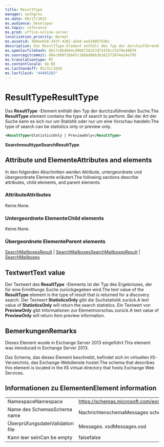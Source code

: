 ```yaml
---
title: ResultType
manager: sethgros
ms.date: 09/17/2015
ms.audience: Developer
ms.topic: reference
ms.prod: office-online-server
localization_priority: Normal
ms.assetid: 488ee828-343f-4382-a5e8-eed1005f5dbc
description: Das ResultType-Element enthält den Typ der durchzuführenden Suche. Bei der Art der Suche kann es sich nur um Statistik oder nur um eine Vorschau handeln.
ms.openlocfilehash: 6617c8b4b64cd9b6728317d7247bcc5378e488f0
ms.sourcegitcommit: 88ec988f2bb67c1866d06b361615f3674a24e795
ms.translationtype: MT
ms.contentlocale: de-DE
ms.lasthandoff: 05/31/2020
ms.locfileid: "44465282"
---
```

# <a name="resulttype"></a><span data-ttu-id="c5dec-104">ResultType</span><span class="sxs-lookup"><span data-stu-id="c5dec-104">ResultType</span></span>

<span data-ttu-id="c5dec-105">Das **ResultType** -Element enthält den Typ der durchzuführenden Suche.</span><span class="sxs-lookup"><span data-stu-id="c5dec-105">The **ResultType** element contains the type of search to perform.</span></span> <span data-ttu-id="c5dec-106">Bei der Art der Suche kann es sich nur um Statistik oder nur um eine Vorschau handeln.</span><span class="sxs-lookup"><span data-stu-id="c5dec-106">The type of search can be statistics only or preview only.</span></span> 
  
```XML
<ResultType>StatisticsOnly | PreviewOnly</ResultType>
```

 <span data-ttu-id="c5dec-107">**Searchresulttype**</span><span class="sxs-lookup"><span data-stu-id="c5dec-107">**SearchResultType**</span></span>
## <a name="attributes-and-elements"></a><span data-ttu-id="c5dec-108">Attribute und Elemente</span><span class="sxs-lookup"><span data-stu-id="c5dec-108">Attributes and elements</span></span>

<span data-ttu-id="c5dec-109">In den folgenden Abschnitten werden Attribute, untergeordnete und übergeordnete Elemente erläutert.</span><span class="sxs-lookup"><span data-stu-id="c5dec-109">The following sections describe attributes, child elements, and parent elements.</span></span>
  
### <a name="attributes"></a><span data-ttu-id="c5dec-110">Attribute</span><span class="sxs-lookup"><span data-stu-id="c5dec-110">Attributes</span></span>

<span data-ttu-id="c5dec-111">Keine.</span><span class="sxs-lookup"><span data-stu-id="c5dec-111">None.</span></span>
  
### <a name="child-elements"></a><span data-ttu-id="c5dec-112">Untergeordnete Elemente</span><span class="sxs-lookup"><span data-stu-id="c5dec-112">Child elements</span></span>

<span data-ttu-id="c5dec-113">Keine.</span><span class="sxs-lookup"><span data-stu-id="c5dec-113">None.</span></span>
  
### <a name="parent-elements"></a><span data-ttu-id="c5dec-114">Übergeordnete Elemente</span><span class="sxs-lookup"><span data-stu-id="c5dec-114">Parent elements</span></span>

<span data-ttu-id="c5dec-115">[SearchMailboxesResult](searchmailboxesresult.md)  |  [SearchMailboxes](searchmailboxes.md)</span><span class="sxs-lookup"><span data-stu-id="c5dec-115">[SearchMailboxesResult](searchmailboxesresult.md) | [SearchMailboxes](searchmailboxes.md)</span></span>
  
## <a name="text-value"></a><span data-ttu-id="c5dec-116">Textwert</span><span class="sxs-lookup"><span data-stu-id="c5dec-116">Text value</span></span>

<span data-ttu-id="c5dec-117">Der Textwert des **ResultType** -Elements ist der Typ des Ergebnisses, der für eine Ermittlungs Suche zurückgegeben wird.</span><span class="sxs-lookup"><span data-stu-id="c5dec-117">The text value of the **ResultType** element is the type of result that is returned for a discovery search.</span></span> <span data-ttu-id="c5dec-118">Der Textwert **StatisticsOnly** gibt die Suchstatistik zurück.</span><span class="sxs-lookup"><span data-stu-id="c5dec-118">A text value of **StatisticsOnly** will return the search statistics.</span></span> <span data-ttu-id="c5dec-119">Ein Textwert von **PreviewOnly** gibt Informationen zur Elementvorschau zurück.</span><span class="sxs-lookup"><span data-stu-id="c5dec-119">A text value of **PreviewOnly** will return item preview information.</span></span> 
  
## <a name="remarks"></a><span data-ttu-id="c5dec-120">Bemerkungen</span><span class="sxs-lookup"><span data-stu-id="c5dec-120">Remarks</span></span>

<span data-ttu-id="c5dec-121">Dieses Element wurde in Exchange Server 2013 eingeführt.</span><span class="sxs-lookup"><span data-stu-id="c5dec-121">This element was introduced in Exchange Server 2013.</span></span>
  
<span data-ttu-id="c5dec-122">Das Schema, das dieses Element beschreibt, befindet sich im virtuellen IIS-Verzeichnis, das Exchange-Webdienste hostet.</span><span class="sxs-lookup"><span data-stu-id="c5dec-122">The schema that describes this element is located in the IIS virtual directory that hosts Exchange Web Services.</span></span>
  
## <a name="element-information"></a><span data-ttu-id="c5dec-123">Informationen zu Elementen</span><span class="sxs-lookup"><span data-stu-id="c5dec-123">Element information</span></span>

|||
|:-----|:-----|
|<span data-ttu-id="c5dec-124">Namespace</span><span class="sxs-lookup"><span data-stu-id="c5dec-124">Namespace</span></span>  <br/> |https://schemas.microsoft.com/exchange/services/2006/messages  <br/> |
|<span data-ttu-id="c5dec-125">Name des Schemas</span><span class="sxs-lookup"><span data-stu-id="c5dec-125">Schema name</span></span>  <br/> |<span data-ttu-id="c5dec-126">Nachrichtenschema</span><span class="sxs-lookup"><span data-stu-id="c5dec-126">Messages schema</span></span>  <br/> |
|<span data-ttu-id="c5dec-127">Überprüfungsdatei</span><span class="sxs-lookup"><span data-stu-id="c5dec-127">Validation file</span></span>  <br/> |<span data-ttu-id="c5dec-128">Messages. xsd</span><span class="sxs-lookup"><span data-stu-id="c5dec-128">Messages.xsd</span></span>  <br/> |
|<span data-ttu-id="c5dec-129">Kann leer sein</span><span class="sxs-lookup"><span data-stu-id="c5dec-129">Can be empty</span></span>  <br/> |<span data-ttu-id="c5dec-130">false</span><span class="sxs-lookup"><span data-stu-id="c5dec-130">false</span></span>  <br/> |
   

